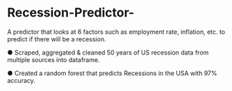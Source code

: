 # Recession-Predictor-

A predictor that looks at 6 factors such as employment rate, inflation, etc. to predict if there will be a recession.

● Scraped, aggregated & cleaned 50 years of US recession data from multiple sources into dataframe.

● Created a random forest that predicts Recessions in the USA with 97% accuracy.
